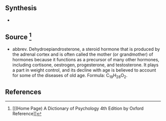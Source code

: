 ## Synthesis
- 
## Source [^1]
- abbrev. Dehydroepiandrosterone, a steroid hormone that is produced by the adrenal cortex and is often called the mother (or grandmother) of hormones because it functions as a precursor of many other hormones, including cortisone, oestrogen, progesterone, and testosterone. It plays a part in weight control, and its decline with age is believed to account for some of the diseases of old age. Formula: $\mathrm{C}_{19} \mathrm{H}_{28} \mathrm{O}_{2}$.
## References

[^1]: [[(Home Page) A Dictionary of Psychology 4th Edition by Oxford Reference]]